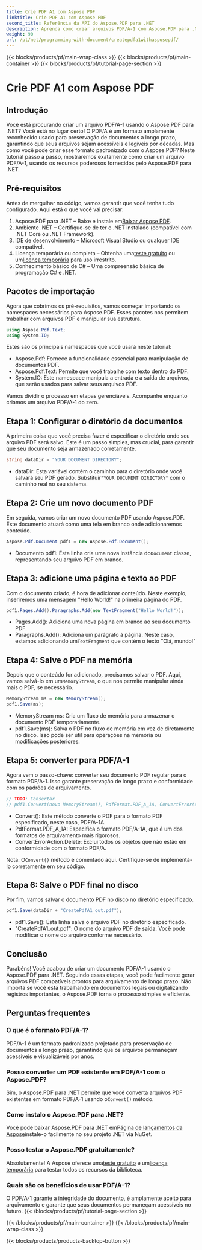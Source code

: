 ```yaml
---
title: Crie PDF A1 com Aspose PDF
linktitle: Crie PDF A1 com Aspose PDF
second_title: Referência da API do Aspose.PDF para .NET
description: Aprenda como criar arquivos PDF/A-1 com Aspose.PDF para .NET neste tutorial detalhado. Guia passo a passo com exemplos de código e explicações.
weight: 90
url: /pt/net/programming-with-document/createpdfa1withasposepdf/
---
```


{{< blocks/products/pf/main-wrap-class >}}
{{< blocks/products/pf/main-container >}}
{{< blocks/products/pf/tutorial-page-section >}}

# Crie PDF A1 com Aspose PDF

## Introdução

Você está procurando criar um arquivo PDF/A-1 usando o Aspose.PDF para .NET? Você está no lugar certo! O PDF/A é um formato amplamente reconhecido usado para preservação de documentos a longo prazo, garantindo que seus arquivos sejam acessíveis e legíveis por décadas. Mas como você pode criar esse formato padronizado com o Aspose.PDF? Neste tutorial passo a passo, mostraremos exatamente como criar um arquivo PDF/A-1, usando os recursos poderosos fornecidos pelo Aspose.PDF para .NET.

## Pré-requisitos

Antes de mergulhar no código, vamos garantir que você tenha tudo configurado. Aqui está o que você vai precisar:

1.  Aspose.PDF para .NET – Baixe e instale em[Baixar Aspose PDF](https://releases.aspose.com/pdf/net/).
2. Ambiente .NET – Certifique-se de ter o .NET instalado (compatível com .NET Core ou .NET Framework).
3. IDE de desenvolvimento – Microsoft Visual Studio ou qualquer IDE compatível.
4. Licença temporária ou completa – Obtenha uma[teste gratuito](https://releases.aspose.com/) ou um[licença temporária](https://purchase.aspose.com/temporary-license/) para uso irrestrito.
5. Conhecimento básico de C# – Uma compreensão básica de programação C# e .NET.

## Pacotes de importação

Agora que cobrimos os pré-requisitos, vamos começar importando os namespaces necessários para Aspose.PDF. Esses pacotes nos permitem trabalhar com arquivos PDF e manipular sua estrutura.

```csharp
using Aspose.Pdf.Text;
using System.IO;
```

Estes são os principais namespaces que você usará neste tutorial:
- Aspose.Pdf: Fornece a funcionalidade essencial para manipulação de documentos PDF.
- Aspose.Pdf.Text: Permite que você trabalhe com texto dentro do PDF.
- System.IO: Este namespace manipula a entrada e a saída de arquivos, que serão usados para salvar seus arquivos PDF.

Vamos dividir o processo em etapas gerenciáveis. Acompanhe enquanto criamos um arquivo PDF/A-1 do zero.

## Etapa 1: Configurar o diretório de documentos

A primeira coisa que você precisa fazer é especificar o diretório onde seu arquivo PDF será salvo. Este é um passo simples, mas crucial, para garantir que seu documento seja armazenado corretamente.

```csharp
string dataDir = "YOUR DOCUMENT DIRECTORY";
```

- dataDir: Esta variável contém o caminho para o diretório onde você salvará seu PDF gerado. Substituir`"YOUR DOCUMENT DIRECTORY"` com o caminho real no seu sistema.

## Etapa 2: Crie um novo documento PDF

Em seguida, vamos criar um novo documento PDF usando Aspose.PDF. Este documento atuará como uma tela em branco onde adicionaremos conteúdo.

```csharp
Aspose.Pdf.Document pdf1 = new Aspose.Pdf.Document();
```

-  Documento pdf1: Esta linha cria uma nova instância do`Document` classe, representando seu arquivo PDF em branco.

## Etapa 3: adicione uma página e texto ao PDF

Com o documento criado, é hora de adicionar conteúdo. Neste exemplo, inseriremos uma mensagem "Hello World!" na primeira página do PDF.

```csharp
pdf1.Pages.Add().Paragraphs.Add(new TextFragment("Hello World!"));
```

- Pages.Add(): Adiciona uma nova página em branco ao seu documento PDF.
-  Paragraphs.Add(): Adiciona um parágrafo à página. Neste caso, estamos adicionando um`TextFragment` que contém o texto "Olá, mundo!"

## Etapa 4: Salve o PDF na memória

 Depois que o conteúdo for adicionado, precisamos salvar o PDF. Aqui, vamos salvá-lo em um`MemoryStream`, o que nos permite manipular ainda mais o PDF, se necessário.

```csharp
MemoryStream ms = new MemoryStream();
pdf1.Save(ms);
```

- MemoryStream ms: Cria um fluxo de memória para armazenar o documento PDF temporariamente.
- pdf1.Save(ms): Salva o PDF no fluxo de memória em vez de diretamente no disco. Isso pode ser útil para operações na memória ou modificações posteriores.

## Etapa 5: converter para PDF/A-1

Agora vem o passo-chave: converter seu documento PDF regular para o formato PDF/A-1. Isso garante preservação de longo prazo e conformidade com os padrões de arquivamento.

```csharp
// TODO: Consertar
// pdf1.Convert(novo MemoryStream(), PdfFormat.PDF_A_1A, ConvertErrorAction.Delete);
```

- Convert(): Este método converte o PDF para o formato PDF especificado, neste caso, PDF/A-1A.
- PdfFormat.PDF_A_1A: Especifica o formato PDF/A-1A, que é um dos formatos de arquivamento mais rigorosos.
- ConvertErrorAction.Delete: Exclui todos os objetos que não estão em conformidade com o formato PDF/A.

 Nota: O`Convert()` método é comentado aqui. Certifique-se de implementá-lo corretamente em seu código.

## Etapa 6: Salve o PDF final no disco

Por fim, vamos salvar o documento PDF no disco no diretório especificado.

```csharp
pdf1.Save(dataDir + "CreatePdfA1_out.pdf");
```

- pdf1.Save(): Esta linha salva o arquivo PDF no diretório especificado.
- "CreatePdfA1_out.pdf": O nome do arquivo PDF de saída. Você pode modificar o nome do arquivo conforme necessário.

## Conclusão

Parabéns! Você acabou de criar um documento PDF/A-1 usando o Aspose.PDF para .NET. Seguindo essas etapas, você pode facilmente gerar arquivos PDF compatíveis prontos para arquivamento de longo prazo. Não importa se você está trabalhando em documentos legais ou digitalizando registros importantes, o Aspose.PDF torna o processo simples e eficiente.

## Perguntas frequentes

### O que é o formato PDF/A-1?  
PDF/A-1 é um formato padronizado projetado para preservação de documentos a longo prazo, garantindo que os arquivos permaneçam acessíveis e visualizáveis por anos.

### Posso converter um PDF existente em PDF/A-1 com o Aspose.PDF?  
 Sim, o Aspose.PDF para .NET permite que você converta arquivos PDF existentes em formato PDF/A-1 usando o`Convert()` método.

### Como instalo o Aspose.PDF para .NET?  
 Você pode baixar Aspose.PDF para .NET em[Página de lançamentos da Aspose](https://releases.aspose.com/pdf/net/)instale-o facilmente no seu projeto .NET via NuGet.

### Posso testar o Aspose.PDF gratuitamente?  
 Absolutamente! A Aspose oferece uma[teste gratuito](https://releases.aspose.com/) e um[licença temporária](https://purchase.aspose.com/temporary-license/) para testar todos os recursos da biblioteca.

### Quais são os benefícios de usar PDF/A-1?  
O PDF/A-1 garante a integridade do documento, é amplamente aceito para arquivamento e garante que seus documentos permaneçam acessíveis no futuro.
{{< /blocks/products/pf/tutorial-page-section >}}

{{< /blocks/products/pf/main-container >}}
{{< /blocks/products/pf/main-wrap-class >}}

{{< blocks/products/products-backtop-button >}}
